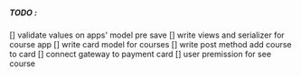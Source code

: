 ##### TODO :
[] validate values on apps' model pre save
[] write views and serializer for course app
[] write card model for courses
[] write post method add course to card
[] connect gateway to payment card
[] user premission for see course